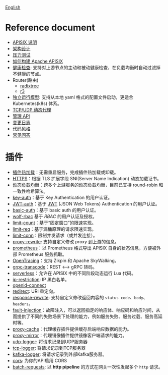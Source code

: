 <!--
#
# Licensed to the Apache Software Foundation (ASF) under one or more
# contributor license agreements.  See the NOTICE file distributed with
# this work for additional information regarding copyright ownership.
# The ASF licenses this file to You under the Apache License, Version 2.0
# (the "License"); you may not use this file except in compliance with
# the License.  You may obtain a copy of the License at
#
#     http://www.apache.org/licenses/LICENSE-2.0
#
# Unless required by applicable law or agreed to in writing, software
# distributed under the License is distributed on an "AS IS" BASIS,
# WITHOUT WARRANTIES OR CONDITIONS OF ANY KIND, either express or implied.
# See the License for the specific language governing permissions and
# limitations under the License.
#
-->
[English](../README.md)

Reference document
==================

* [APISIX 说明](../../README_CN.md)
* [架构设计](architecture-design.md)
* [压力测试](benchmark.md)
* [如何构建 Apache APISIX](how-to-build.md)
* [健康检查](../health-check.md): 支持对上游节点的主动和被动健康检查，在负载均衡时自动过滤掉不健康的节点。
* Router(路由)
    * [radixtree](../router-radixtree.md)
    * [r3](router-r3.md)
* [独立运行模型](stand-alone.md): 支持从本地 yaml 格式的配置文件启动，更适合 Kubernetes(k8s) 体系。
* [TCP/UDP 动态代理](stream-proxy.md)
* [管理 API](admin-api.md)
* [变更日志](../../CHANGELOG_CN.md)
* [代码风格](../CODE_STYLE.md)
* [常见问答](../../FAQ_CN.md)

插件
===

* [插件热加载](plugins.md)：无需重启服务，完成插件热加载或卸载。
* [HTTPS](https.md)：根据 TLS 扩展字段 SNI(Server Name Indication) 动态加载证书。
* [动态负载均衡](architecture-design.md#upstream)：跨多个上游服务的动态负载均衡，目前已支持 round-robin 和一致性哈希算法。
* [key-auth](plugins/key-auth.md)：基于 Key Authentication 的用户认证。
* [JWT-auth](plugins/jwt-auth.md)：基于 [JWT](https://jwt.io/) (JSON Web Tokens) Authentication 的用户认证。
* [basic-auth](plugins/basic-auth.md)：基于 basic auth 的用户认证。
* [wolf-rbac](plugins/wolf-rbac.md) 基于 *RBAC* 的用户认证及授权。
* [limit-count](plugins/limit-count.md)：基于“固定窗口”的限速实现。
* [limit-req](plugins/limit-req.md)：基于漏桶原理的请求限速实现。
* [limit-conn](plugins/limit-conn.md)：限制并发请求（或并发连接）。
* [proxy-rewrite](plugins/proxy-rewrite.md): 支持自定义修改 proxy 到上游的信息。
* [prometheus](plugins/prometheus.md)：以 Prometheus 格式导出 APISIX 自身的状态信息，方便被外部 Prometheus 服务抓取。
* [OpenTracing](plugins/zipkin.md)：支持 Zikpin 和 Apache SkyWalking。
* [grpc-transcode](plugins/grpc-transcode.md)：REST <--> gRPC 转码。
* [serverless](plugins/serverless.md)：允许在 APISIX 中的不同阶段动态运行 Lua 代码。
* [ip-restriction](plugins/ip-restriction.md): IP 黑白名单。
* [openid-connect](plugins/oauth.md)
* [redirect](plugins/redirect.md): URI 重定向。
* [response-rewrite](plugins/response-rewrite.md): 支持自定义修改返回内容的 `status code`、`body`、`headers`。
* [fault-injection](plugins/fault-injection.md)：故障注入，可以返回指定的响应体、响应码和响应时间，从而提供了不同的失败场景下处理的能力，例如服务失败、服务过载、服务高延时等。
* [proxy-cache](plugins/proxy-cache.md)：代理缓存插件提供缓存后端响应数据的能力。
* [proxy-mirror](plugins/proxy-mirror.md)：代理镜像插件提供镜像客户端请求的能力。
* [udp-logger](plugins/udp-logger.md): 将请求记录到UDP服务器
* [tcp-logger](plugins/tcp-logger.md): 将请求记录到TCP服务器
* [kafka-logger](plugins/kafka-logger.md): 将请求记录到外部Kafka服务器。
* [cors](plugins/cors.md): 为你的API启用 CORS
* [batch-requests](plugins/batch-requests.md): 以 **http pipeline** 的方式在网关一次性发起多个 `http` 请求。
